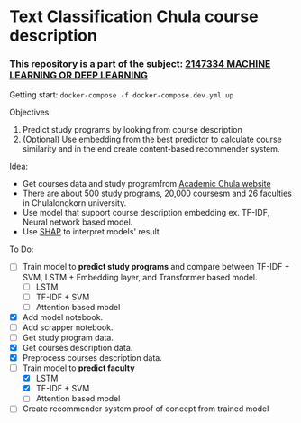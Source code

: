 # Text Classification Chula course description

### This repository is a part of the subject: [2147334 MACHINE LEARNING OR DEEP LEARNING](https://cugetreg.com/I/courses/2147334?term=2564%2F1)

Getting start: `docker-compose -f docker-compose.dev.yml up`

Objectives:
1. Predict study programs by looking from course description
2. (Optional) Use embedding from the best predictor to calculate course similarity and in the end create content-based recommender system.

Idea:
- Get courses data and study programfrom [Academic Chula website](http://www.academic.chula.ac.th/search/searchthai.asp)
- There are about 500 study programs, 20,000 coursesm and 26 faculties in Chulalongkorn university.
- Use model that support course description embedding ex. TF-IDF, Neural network based model. 
- Use [SHAP](https://github.com/slundberg/shap) to interpret models' result

To Do:
- [ ] Train model to **predict study programs** and compare between TF-IDF + SVM, LSTM + Embedding layer, and Transformer based model.
    - [ ] LSTM
    - [ ] TF-IDF + SVM
    - [ ] Attention based model
- [x] Add model notebook.
- [ ] Add scrapper notebook.
- [ ] Get study program data.
- [x] Get courses description data.
- [x] Preprocess courses description data.
- [ ] Train model to **predict faculty**
    - [x] LSTM
    - [x] TF-IDF + SVM
    - [ ] Attention based model
- [ ] Create recommender system proof of concept from trained model
